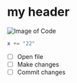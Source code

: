 # my header

![Image of Code](https://encrypted-tbn0.gstatic.com/images?q=tbn:ANd9GcQxzQjM548TGmiGrn9dLk_yw_EAFv-ggYZuwA&s)

```python
x += "22"
```

- [ ] Open file
- [ ] Make changes
- [ ] Commit changes
